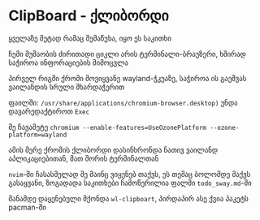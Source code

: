 # ClipBoard - ქლიბორდი

ყველაზე მეტად რამაც შემაწუხა, იყო ეს საკითხი

ჩემი მუშაობის ძირითადი ციკლი არის ტერმინალი-ბრაუზერი, ხშირად საჭიროა ინფორაციების მიმოცვლა

პირველ რიგში ქრომი მოვიყვანე wayland-ჭკუაზე, საჭიროა ის გაეშვას ვაილანდის სრული მხარდაჭერით

ფაილში: `/usr/share/applications/chromium-browser.desktop)` უნდა დავარედაქტიროთ `Exec`

მე ჩავამეტე `chromium --enable-features=UseOzonePlatform --ozone-platform=wayland`

ამის მერე ქრომის ქლიბორდი დასინხრონდა ნათივ ვაილანდ აპლიკაციებითან, მათ შორის ტერმინალთან

`nvim`-ში ჩასასმელად მე მაინც ვიყენებ თაქვს, ეს თემაც ბოლომდე მაქვს გასაყვანი, ზოგადადა საკითხები ჩამოწერილია ფალში `todo_sway.md`-ში

მანამდე დაყენებული მქონდა   `wl-clipboart`, პირდაპირ ასე ქვია პაკეტს pacman-ში
